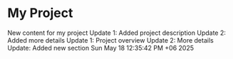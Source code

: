 # My Project
New content for my project
Update 1: Added project description
Update 2: Added more details
Update 1: Project overview
Update 2: More details
Update: Added new section Sun May 18 12:35:42 PM +06 2025
